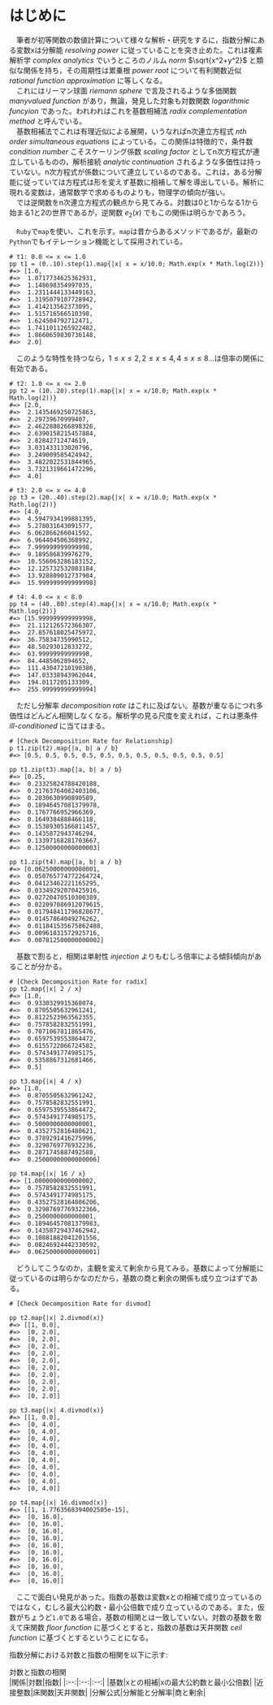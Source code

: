 # はじめに

　筆者が初等関数の数値計算について様々な解析・研究をするに，指数分解にある変数xは分解能 *resolving power* に従っていることを突き止めた。これは複素解析学 *complex analytics* でいうところのノルム *norm* $\sqrt{x^2+y^2}$ と類似な関係を持ち，その周期性は累乗根 *power root* について有利関数近似 *rational function approximation* に等しくなる。  
　これにはリーマン球面 *riemann sphere* で言及されるような多価関数 *manyvalued function* があり，無論，発見した対象も対数関数 *logarithmic funcyion* であった。われわれはこれを基数相補法 *radix complementation method* と呼んでいる。  
　基数相補法でこれは有理近似による展開，いうなればn次連立方程式 *nth order simultaneous equations* によっている。この関係は特徴的で，条件数 *condition number* こそスケーリング係数 *scaling factor* としてn次方程式が連立しているものの，解析接続 *analytic continuation* されるような多価性は持っていない。n次方程式が係数について連立しているのである。これは，ある分解能に従っていては方程式は形を変えず基数に相補して解を導出している。解析に現れる変数は，通常数学で求めるものよりも，物理学の傾向が強い。  
　では逆関数をn次連立方程式の観点から見てみる。対数は0と1からなる1から始まる1と2の世界であるが，逆関数 $e_{2}(x)$ でもこの関係は明らかであろう。  

　`Ruby`で`map`を使い、これを示す。`map`は昔からあるメソッドであるが，最新の`Python`でもイテレーション機能として採用されている。  

```
# t1: 0.0 <= x <= 1.0
pp t1 = (0..10).step(1).map{|x| x = x/10.0; Math.exp(x * Math.log(2))}
#=> [1.0,
#=>  1.0717734625362931,
#=>  1.148698354997035,
#=>  1.2311444133449163,
#=>  1.3195079107728942,
#=>  1.414213562373095,
#=>  1.515716566510398,
#=>  1.624504792712471,
#=>  1.7411011265922482,
#=>  1.8660659830736148,
#=>  2.0]
```

　このような特性を持つなら，$1 \leq x \leq 2, 2 \leq x \leq 4, 4 \leq x \leq 8\ldots$は倍率の関係に有効である。

```
# t2: 1.0 <= x <= 2.0
pp t2 = (10..20).step(1).map{|x| x = x/10.0; Math.exp(x * Math.log(2))}
#=> [2.0,
#=>  2.1435469250725863,
#=>  2.29739670999407,
#=>  2.4622888266898326,
#=>  2.6390158215457884,
#=>  2.82842712474619,
#=>  3.031433133020796,
#=>  3.249009585424942,
#=>  3.4822022531844965,
#=>  3.7321319661472296,
#=>  4.0]

# t3: 2.0 <= x <= 4.0
pp t3 = (20..40).step(2).map{|x| x = x/10.0; Math.exp(x * Math.log(2))}
#=> [4.0,
#=>  4.5947934199881395,
#=>  5.278031643091577,
#=>  6.062866266041592,
#=>  6.964404506368992,
#=>  7.999999999999998,
#=>  9.189586839976279,
#=>  10.556063286183152,
#=>  12.125732532083184,
#=>  13.928809012737984,
#=>  15.999999999999998]

# t4: 4.0 <= x < 8.0
pp t4 = (40..80).step(4).map{|x| x = x/10.0; Math.exp(x * Math.log(2))}
#=> [15.999999999999998,
#=>  21.112126572366307,
#=>  27.857618025475972,
#=>  36.75834735990512,
#=>  48.50293012833272,
#=>  63.99999999999998,
#=>  84.4485062894652,
#=>  111.43047210190386,
#=>  147.03338943962044,
#=>  194.0117205133309,
#=>  255.99999999999994]
```

　ただし分解率 *decomposition rate* はこれに及ばない。基数が重なるにつれ多価性はどんどん相関しなくなる。解析学の見る尺度を変えれば，これは悪条件 *ill-conditioned* に当てはまる。

```
# [Check Decomposition Rate for Relationship]
p t1.zip(t2).map{|a, b| a / b}
#=> [0.5, 0.5, 0.5, 0.5, 0.5, 0.5, 0.5, 0.5, 0.5, 0.5, 0.5]

pp t1.zip(t3).map{|a, b| a / b}
#=> [0.25,
#=>  0.23325824788420188,
#=>  0.21763764082403106,
#=>  0.2030630990890589,
#=>  0.18946457081379978,
#=>  0.1767766952966369,
#=>  0.1649384888466118,
#=>  0.15389305166811457,
#=>  0.1435872943746294,
#=>  0.13397168281703667,
#=>  0.12500000000000003]

pp t1.zip(t4).map{|a, b| a / b}
#=> [0.06250000000000001,
#=>  0.050765774772264724,
#=>  0.04123462221165295,
#=>  0.03349292070425916,
#=>  0.02720470510300389,
#=>  0.022097086912079615,
#=>  0.017948411796828677,
#=>  0.01457864049276262,
#=>  0.011841535675862488,
#=>  0.00961831572925716,
#=>  0.007812500000000002]
```

　基数で割ると，相関は単射性 *injection* よりもむしろ倍率による傾斜傾向があることが分かる。

```
# [Check Decomposition Rate for radix]
pp t2.map{|x| 2 / x}
#=> [1.0,
#=>  0.9330329915368074,
#=>  0.8705505632961241,
#=>  0.8122523963562355,
#=>  0.7578582832551991,
#=>  0.7071067811865476,
#=>  0.6597539553864472,
#=>  0.6155722066724582,
#=>  0.5743491774985175,
#=>  0.5358867312681466,
#=>  0.5]

pp t3.map{|x| 4 / x}
#=> [1.0,
#=>  0.8705505632961242,
#=>  0.7578582832551991,
#=>  0.6597539553864472,
#=>  0.5743491774985175,
#=>  0.5000000000000001,
#=>  0.4352752816480621,
#=>  0.3789291416275996,
#=>  0.3298769776932236,
#=>  0.2871745887492588,
#=>  0.25000000000000006]

pp t4.map{|x| 16 / x}
#=> [1.0000000000000002,
#=>  0.7578582832551991,
#=>  0.5743491774985175,
#=>  0.43527528164806206,
#=>  0.32987697769322366,
#=>  0.2500000000000001,
#=>  0.18946457081379983,
#=>  0.14358729437462942,
#=>  0.10881882041201556,
#=>  0.08246924442330592,
#=>  0.06250000000000001]
```

　どうしてこうなのか，主観を変えて剰余から見てみる。基数によって分解能に従っているのは明らかなのだから，基数の商と剰余の関係も成り立つはずである。

```
# [Check Decomposition Rate for divmod]

pp t2.map{|x| 2.divmod(x)}
#=> [[1, 0.0],
#=>  [0, 2.0],
#=>  [0, 2.0],
#=>  [0, 2.0],
#=>  [0, 2.0],
#=>  [0, 2.0],
#=>  [0, 2.0],
#=>  [0, 2.0],
#=>  [0, 2.0],
#=>  [0, 2.0],
#=>  [0, 2.0]]

pp t3.map{|x| 4.divmod(x)}
#=> [[1, 0.0],
#=>  [0, 4.0],
#=>  [0, 4.0],
#=>  [0, 4.0],
#=>  [0, 4.0],
#=>  [0, 4.0],
#=>  [0, 4.0],
#=>  [0, 4.0],
#=>  [0, 4.0],
#=>  [0, 4.0],
#=>  [0, 4.0]]

pp t4.map{|x| 16.divmod(x)}
#=> [[1, 1.7763568394002505e-15],
#=>  [0, 16.0],
#=>  [0, 16.0],
#=>  [0, 16.0],
#=>  [0, 16.0],
#=>  [0, 16.0],
#=>  [0, 16.0],
#=>  [0, 16.0],
#=>  [0, 16.0],
#=>  [0, 16.0],
#=>  [0, 16.0]]
```

　ここで面白い発見があった。指数の基数は変数xとの相補で成り立っているのではなく，むしろ最大公約数・最小公倍数で成り立っているのである。また，仮数がちょうど`1.0`である場合，基数の相関とは一致していない。対数の基数を敢えて床関数 *floor function* に基づくとすると，指数の基数は天井関数 *ceil function* に基づくとするということになる。

指数分解における対数と指数の相関を以下に示す:

対数と指数の相関  
|関係|対数|指数|
|:--:|:--:|:--:|
|基数|xとの相補|xの最大公約数と最小公倍数|
|近接整数|床関数|天井関数|
|分解公式|分解能と分解率|商と剰余|


